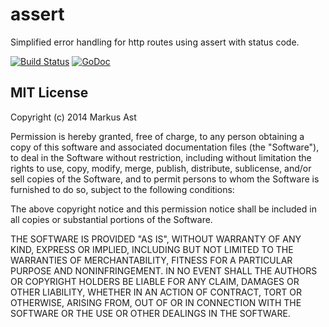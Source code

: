 # assert

Simplified error handling for http routes using assert with status code.

[![Build Status][drone]](https://ci.rkusa.st/github.com/rkusa/assert)
[![GoDoc][godoc]](https://godoc.org/github.com/rkusa/assert)

## MIT License

Copyright (c) 2014 Markus Ast

Permission is hereby granted, free of charge, to any person obtaining a copy of this software and associated documentation files (the "Software"), to deal in the Software without restriction, including without limitation the rights to use, copy, modify, merge, publish, distribute, sublicense, and/or sell copies of the Software, and to permit persons to whom the Software is furnished to do so, subject to the following conditions:

The above copyright notice and this permission notice shall be included in all copies or substantial portions of the Software.

THE SOFTWARE IS PROVIDED "AS IS", WITHOUT WARRANTY OF ANY KIND, EXPRESS OR IMPLIED, INCLUDING BUT NOT LIMITED TO THE WARRANTIES OF MERCHANTABILITY, FITNESS FOR A PARTICULAR PURPOSE AND NONINFRINGEMENT. IN NO EVENT SHALL THE AUTHORS OR COPYRIGHT HOLDERS BE LIABLE FOR ANY CLAIM, DAMAGES OR OTHER LIABILITY, WHETHER IN AN ACTION OF CONTRACT, TORT OR OTHERWISE, ARISING FROM, OUT OF OR IN CONNECTION WITH THE SOFTWARE OR THE USE OR OTHER DEALINGS IN THE SOFTWARE.

[drone]: http://ci.rkusa.st/api/badge/github.com/rkusa/assert/status.svg?branch=master&style=flat-square
[godoc]: http://img.shields.io/badge/godoc-reference-blue.svg?style=flat-square